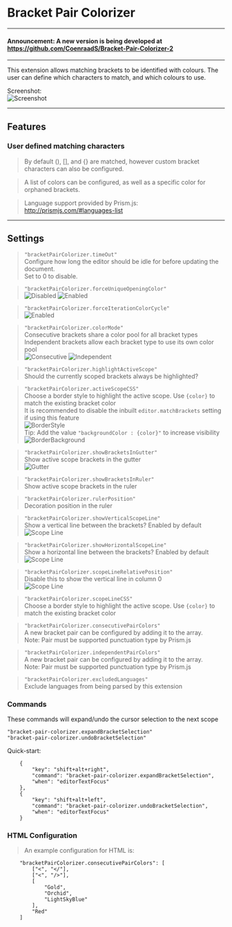 # Bracket Pair Colorizer

---

#### Announcement: A new version is being developed at https://github.com/CoenraadS/Bracket-Pair-Colorizer-2

---

This extension allows matching brackets to be identified with colours. The user can define which characters to match, and which colours to use.

Screenshot:  
![Screenshot](https://github.com/CoenraadS/BracketPair/raw/master/images/example.png "Bracket Pair Colorizer")

-----------------------------------------------------------------------------------------------------------

## Features

### User defined matching characters
> By default (), [], and {} are matched, however custom bracket characters can also be configured.

> A list of colors can be configured, as well as a specific color for orphaned brackets.

> Language support provided by Prism.js: http://prismjs.com/#languages-list
-----------------------------------------------------------------------------------------------------------

## Settings

> `"bracketPairColorizer.timeOut"`  
Configure how long the editor should be idle for before updating the document.  
Set to 0 to disable.

> `"bracketPairColorizer.forceUniqueOpeningColor"`  
![Disabled](https://github.com/CoenraadS/BracketPair/raw/master/images/forceUniqueOpeningColorDisabled.png "forceUniqueOpeningColor Disabled")
![Enabled](https://github.com/CoenraadS/BracketPair/raw/master/images/forceUniqueOpeningColorEnabled.png "forceUniqueOpeningColor Enabled")

> `"bracketPairColorizer.forceIterationColorCycle"`  
![Enabled](https://github.com/CoenraadS/BracketPair/raw/master/images/forceIterationColorCycleEnabled.png "forceIterationColorCycle Enabled")

>`"bracketPairColorizer.colorMode"`  
Consecutive brackets share a color pool for all bracket types  
Independent brackets allow each bracket type to use its own color pool  
![Consecutive](https://github.com/CoenraadS/BracketPair/raw/master/images/consecutiveExample.png "Consecutive Example")
![Independent](https://github.com/CoenraadS/BracketPair/raw/master/images/independentExample.png "Independent Example")

> `"bracketPairColorizer.highlightActiveScope"`  
Should the currently scoped brackets always be highlighted?

> `"bracketPairColorizer.activeScopeCSS"`  
Choose a border style to highlight the active scope. Use `{color}` to match the existing bracket color  
It is recommended to disable the inbuilt `editor.matchBrackets` setting if using this feature  
![BorderStyle](https://github.com/CoenraadS/BracketPair/raw/master/images/activeScopeBorder.png "Active Scope Border Example")  
>Tip: Add the value `"backgroundColor : {color}"` to increase visibility  
![BorderBackground](https://github.com/CoenraadS/BracketPair/raw/master/images/activeScopeBackground.png "Active Scope Background Example")

> `"bracketPairColorizer.showBracketsInGutter"`  
> Show active scope brackets in the gutter  
![Gutter](https://github.com/CoenraadS/BracketPair/raw/master/images/gutter.png "Gutter Brackets Example") 

> `"bracketPairColorizer.showBracketsInRuler"`  
> Show active scope brackets in the ruler  

> `"bracketPairColorizer.rulerPosition"`  
> Decoration position in the ruler

>`"bracketPairColorizer.showVerticalScopeLine"`  
Show a vertical line between the brackets?  Enabled by default   
![Scope Line](https://github.com/CoenraadS/BracketPair/raw/master/images/no-extra.png "Gutter Brackets Example")  

>`"bracketPairColorizer.showHorizontalScopeLine"`  
Show a horizontal line between the brackets? Enabled by default   
![Scope Line](https://github.com/CoenraadS/BracketPair/raw/master/images/extra.png "Gutter Brackets Example")  

>`"bracketPairColorizer.scopeLineRelativePosition"`  
Disable this to show the vertical line in column 0  
![Scope Line](https://github.com/CoenraadS/BracketPair/raw/master/images/no-relative.png "Gutter Brackets Example")  
  
>`"bracketPairColorizer.scopeLineCSS"`  
Choose a border style to highlight the active scope. Use `{color}` to match the existing bracket color 

> `"bracketPairColorizer.consecutivePairColors"`   
> A new bracket pair can be configured by adding it to the array.  
> Note: Pair must be supported punctuation type by Prism.js  

> `"bracketPairColorizer.independentPairColors"`   
> A new bracket pair can be configured by adding it to the array.  
> Note: Pair must be supported punctuation type by Prism.js

> `"bracketPairColorizer.excludedLanguages"`   
> Exclude languages from being parsed by this extension

### Commands

These commands will expand/undo the cursor selection to the next scope

`"bracket-pair-colorizer.expandBracketSelection"`  
`"bracket-pair-colorizer.undoBracketSelection"`

Quick-start:

```
	{
		"key": "shift+alt+right",
		"command": "bracket-pair-colorizer.expandBracketSelection",
		"when": "editorTextFocus"
	},
	{
		"key": "shift+alt+left",
		"command": "bracket-pair-colorizer.undoBracketSelection",
		"when": "editorTextFocus"
	}
```

### HTML Configuration
>An example configuration for HTML is:  
```
    "bracketPairColorizer.consecutivePairColors": [
        ["<", "</"],
        ["<", "/>"],
        [
            "Gold",
            "Orchid",
            "LightSkyBlue"
        ],
        "Red"
    ]
```
